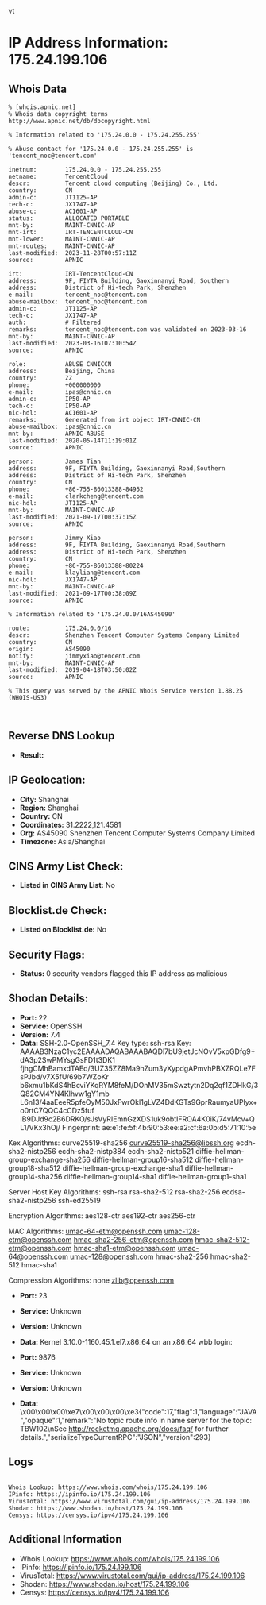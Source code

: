 vt
# IP Address Information: 175.24.199.106

## Whois Data
```
% [whois.apnic.net]
% Whois data copyright terms    http://www.apnic.net/db/dbcopyright.html

% Information related to '175.24.0.0 - 175.24.255.255'

% Abuse contact for '175.24.0.0 - 175.24.255.255' is 'tencent_noc@tencent.com'

inetnum:        175.24.0.0 - 175.24.255.255
netname:        TencentCloud
descr:          Tencent cloud computing (Beijing) Co., Ltd.
country:        CN
admin-c:        JT1125-AP
tech-c:         JX1747-AP
abuse-c:        AC1601-AP
status:         ALLOCATED PORTABLE
mnt-by:         MAINT-CNNIC-AP
mnt-irt:        IRT-TENCENTCLOUD-CN
mnt-lower:      MAINT-CNNIC-AP
mnt-routes:     MAINT-CNNIC-AP
last-modified:  2023-11-28T00:57:11Z
source:         APNIC

irt:            IRT-TencentCloud-CN
address:        9F, FIYTA Building, Gaoxinnanyi Road, Southern
address:        District of Hi-tech Park, Shenzhen
e-mail:         tencent_noc@tencent.com
abuse-mailbox:  tencent_noc@tencent.com
admin-c:        JT1125-AP
tech-c:         JX1747-AP
auth:           # Filtered
remarks:        tencent_noc@tencent.com was validated on 2023-03-16
mnt-by:         MAINT-CNNIC-AP
last-modified:  2023-03-16T07:10:54Z
source:         APNIC

role:           ABUSE CNNICCN
address:        Beijing, China
country:        ZZ
phone:          +000000000
e-mail:         ipas@cnnic.cn
admin-c:        IP50-AP
tech-c:         IP50-AP
nic-hdl:        AC1601-AP
remarks:        Generated from irt object IRT-CNNIC-CN
abuse-mailbox:  ipas@cnnic.cn
mnt-by:         APNIC-ABUSE
last-modified:  2020-05-14T11:19:01Z
source:         APNIC

person:         James Tian
address:        9F, FIYTA Building, Gaoxinnanyi Road,Southern
address:        District of Hi-tech Park, Shenzhen
country:        CN
phone:          +86-755-86013388-84952
e-mail:         clarkcheng@tencent.com
nic-hdl:        JT1125-AP
mnt-by:         MAINT-CNNIC-AP
last-modified:  2021-09-17T00:37:15Z
source:         APNIC

person:         Jimmy Xiao
address:        9F, FIYTA Building, Gaoxinnanyi Road,Southern
address:        District of Hi-tech Park, Shenzhen
country:        CN
phone:          +86-755-86013388-80224
e-mail:         klayliang@tencent.com
nic-hdl:        JX1747-AP
mnt-by:         MAINT-CNNIC-AP
last-modified:  2021-09-17T00:38:09Z
source:         APNIC

% Information related to '175.24.0.0/16AS45090'

route:          175.24.0.0/16
descr:          Shenzhen Tencent Computer Systems Company Limited
country:        CN
origin:         AS45090
notify:         jimmyxiao@tencent.com
mnt-by:         MAINT-CNNIC-AP
last-modified:  2019-04-18T03:50:02Z
source:         APNIC

% This query was served by the APNIC Whois Service version 1.88.25 (WHOIS-US3)



```
## Reverse DNS Lookup
- **Result:** 

## IP Geolocation:
- **City:** Shanghai
- **Region:** Shanghai
- **Country:** CN
- **Coordinates:** 31.2222,121.4581
- **Org:** AS45090 Shenzhen Tencent Computer Systems Company Limited
- **Timezone:** Asia/Shanghai

## CINS Army List Check:
- **Listed in CINS Army List:** 
No

## Blocklist.de Check:
- **Listed on Blocklist.de:** 
No

## Security Flags:
- **Status:** 0 security vendors flagged this IP address as malicious

## Shodan Details:
- **Port:** 22
- **Service:** OpenSSH
- **Version:** 7.4
- **Data:** SSH-2.0-OpenSSH_7.4
Key type: ssh-rsa
Key: AAAAB3NzaC1yc2EAAAADAQABAAABAQDl7bU9jetJcNOvV5xpGDfg9+dA3p2SwPMYsgGsFD1t3DK1
fjhgCMhBamxdTAEd/3UZ35ZZ8Ma9hZum3yXypdgAPmvhPBXZRQLe7FsPJbd/v7X5fU/69b7WZoKr
b6xmu1bKdS4hBcviYKqRYM8feM/DOnMV35mSwztytn2Dq2qf1ZDHkG/3Q82CM4YN4Klhvw1gY1mb
L6n13/4aaEeeR5pfeOyM50JxFwrOkl1gLVZ4DdKGTs9GprRaumyaUPlyx+o0rtC7QQC4cCDz5fuf
IB9DJd9c2B6DRKO/sJsVyRIEmnGzXDS1uk9obtIFROA4K0iK/74vMcv+QL1/VKx3hOj/
Fingerprint: ae:e1:fe:5f:4b:90:53:ee:a2:cf:6a:0b:d5:71:10:5e

Kex Algorithms:
	curve25519-sha256
	curve25519-sha256@libssh.org
	ecdh-sha2-nistp256
	ecdh-sha2-nistp384
	ecdh-sha2-nistp521
	diffie-hellman-group-exchange-sha256
	diffie-hellman-group16-sha512
	diffie-hellman-group18-sha512
	diffie-hellman-group-exchange-sha1
	diffie-hellman-group14-sha256
	diffie-hellman-group14-sha1
	diffie-hellman-group1-sha1

Server Host Key Algorithms:
	ssh-rsa
	rsa-sha2-512
	rsa-sha2-256
	ecdsa-sha2-nistp256
	ssh-ed25519

Encryption Algorithms:
	aes128-ctr
	aes192-ctr
	aes256-ctr

MAC Algorithms:
	umac-64-etm@openssh.com
	umac-128-etm@openssh.com
	hmac-sha2-256-etm@openssh.com
	hmac-sha2-512-etm@openssh.com
	hmac-sha1-etm@openssh.com
	umac-64@openssh.com
	umac-128@openssh.com
	hmac-sha2-256
	hmac-sha2-512
	hmac-sha1

Compression Algorithms:
	none
	zlib@openssh.com


- **Port:** 23
- **Service:** Unknown
- **Version:** Unknown
- **Data:** 
Kernel 3.10.0-1160.45.1.el7.x86_64 on an x86_64
wbb login: 

- **Port:** 9876
- **Service:** Unknown
- **Version:** Unknown
- **Data:** \x00\x00\x00\xe7\x00\x00\x00\xe3{"code":17,"flag":1,"language":"JAVA","opaque":1,"remark":"No topic route info in name server for the topic: TBW102\\nSee http://rocketmq.apache.org/docs/faq/ for further details.","serializeTypeCurrentRPC":"JSON","version":293}

## Logs
```

Whois Lookup: https://www.whois.com/whois/175.24.199.106
IPinfo: https://ipinfo.io/175.24.199.106
VirusTotal: https://www.virustotal.com/gui/ip-address/175.24.199.106
Shodan: https://www.shodan.io/host/175.24.199.106
Censys: https://censys.io/ipv4/175.24.199.106

```
## Additional Information
- Whois Lookup: https://www.whois.com/whois/175.24.199.106
- IPinfo: https://ipinfo.io/175.24.199.106
- VirusTotal: https://www.virustotal.com/gui/ip-address/175.24.199.106
- Shodan: https://www.shodan.io/host/175.24.199.106
- Censys: https://censys.io/ipv4/175.24.199.106


